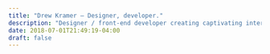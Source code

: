```yaml
---
title: "Drew Kramer – Designer, developer."
description: "Designer / front-end developer creating captivating interfaces & visuals to help brands grow."
date: 2018-07-01T21:49:19-04:00
draft: false
---
```

